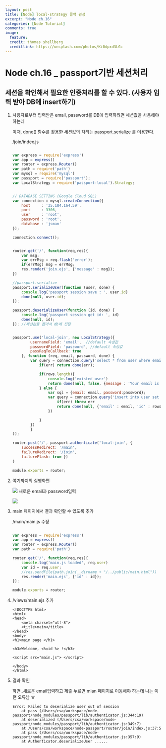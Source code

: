 ```yaml
---
layout: post
title: [Node] local-strategy 콜백 완성 
excerpt: "Node ch.16"
categories: [Node Tutorial]
comments: true
image:
  feature:
  credit: thomas shellberg
  creditlink: https://unsplash.com/photos/Ki0dpxd3LGc
---
```


#  Node ch.16 _ passport기반 세션처리
## 세션을 확인해서 필요한 인증처리를 할 수 있다. (사용자 입력 받아 DB에 insert하기)

1. 사용자로부터 입력받은 email, password를 DB에 입력하려면 세션값을 사용해야하는데  

    이때, done() 함수를 활용한 세션값의 처리는 passport.serialize 를 이용한다.

    /join/index.js
    
    ```js
    
    var express = require('express')
    var app = express()
    var router = express.Router()
    var path = require('path')
    var mysql = require('mysql')
    var passport = require('passport');
    var LocalStrategy = require('passport-local').Strategy;
    
    
    // DATABASE SETTING (Google Cloud SQL)
    var connection = mysql.createConnection({
        host     : '35.184.164.59',
        port     : 3306,
        user     : 'root',
        password : 'root',
        database : 'jsman'
    });
    
    connection.connect();
    
    
    router.get('/', function(req,res){
        var msg;
        var errMsg = req.flash('error');
        if(errMsg) msg = errMsg;
        res.render('join.ejs', {'message' : msg});
    })
    
    //passport.serialize
    passport.serializeUser(function (user, done) {
        console.log('passport session save : ', user.id)
        done(null, user.id);
    });
    
    passport.deserializeUser(function (id, done) {
        console.log('passport session get id: ', id)
        done(null, id);
    }); //세션값을 뽑아서 db에 전달
    
    
    passport.use('local-join', new LocalStrategy({
            usernameField: 'email',  //default 속성값
            passwordField: 'password', //default 속성값
            passReqToCallback: true
        }, function (req, email, password, done) {
            var query = connection.query('select * from user where email=?', [email], function(err,rows){
                if(err) return done(err);
    
                if(rows.length){
                    console.log('existed user')
                    return done(null, false, {message : 'Your email is already used'})
                } else {
                    var sql = {email: email, password:password};
                    var query = connection.query('insert into user set ?', sql, function(err,rows) {
                        if(err) throw err
                        return done(null, {'email' : email, 'id' : rows.insertId});
                    })
    
                }
            })
            }
    ));
    
    router.post('/', passport.authenticate('local-join', {
        successRedirect: '/main',
        failureRedirect: '/join',
        failureFlash: true })
    )
    
    module.exports = router;

    ```
    
2. 여기까지의 실행화면
    
    <img src="https://cdn-images-1.medium.com/max/2000/1*EDLVpbw25dTmZc6-Zgq6MQ.png"> 새로운 email과 password입력
    
    <img src="https://cdn-images-1.medium.com/max/2000/1*aWuv0fc8X-w24ZzEDqpQdA.png">
    
   
    
3. main 페이지에서 결과 확인할 수 있도록 추가 

    /main/main.js  수정
    
    ```js

    var express = require('express')
    var app = express()
    var router = express.Router()
    var path = require('path')
    
    router.get('/', function(req,res){
        console.log('main.js loaded', req.user)
        var id = req.user;
        //res.sendFile(path.join(__dirname + "/../public/main.html"))
        res.render('main.ejs', {'id' : id});
    });
    
    module.exports = router;
 
    ```
    
    
4. /views/main.ejs 추가

    ```ejs
    <!DOCTYPE html>
    <html>
    <head>
        <meta charset="utf-8">
        <title>main</title>
    </head>
    <body>
    <h1>main page </h1>
    
    <h3>Welcome, <%=id %> !</h3>
    
    <script src="main.js"> </script>
    
    </body>
    </html>

    ```
    
    
5. 결과 확인

    하면..새로운 email입력하고 제출 누르면 mian 페이지로 이동해야 하는데 나는 이런 오류남 ㅠ
    
    ```
    Error: Failed to deserialize user out of session
        at pass (/Users/csa/workspace/node-passport/node_modules/passport/lib/authenticator.js:344:19)
        at deserialized (/Users/csa/workspace/node-passport/node_modules/passport/lib/authenticator.js:349:7)
        at /Users/csa/workspace/node-passport/router/join/index.js:37:5
        at pass (/Users/csa/workspace/node-passport/node_modules/passport/lib/authenticator.js:357:9)
        at Authenticator.deserializeUser ......

    ```    
